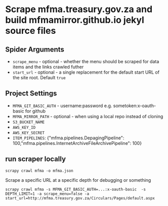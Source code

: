 # Scrape mfma.treasury.gov.za and build mfmamirror.github.io jekyl source files

## Spider Arguments

- `scrape_menu` - optional - whether the menu should be scraped for data items and the links crawled futher
- `start_url` - optional - a single replacement for the default start URL of the site root. Default `true`

## Project Settings

- `MFMA_GIT_BASIC_AUTH` - username:password e.g. sometoken:x-oauth-basic for github
- `MFMA_MIRROR_PATH` - optional - when using a local repo instead of cloning
- `S3_BUCKET_NAME`
- `AWS_KEY_ID`
- `AWS_KEY_SECRET`
- `ITEM_PIPELINES`: {"mfma.pipelines.DepagingPipeline": 100,"mfma.pipelines.InternetArchiveFileArchivePipeline": 100}

## run scraper locally

    scrapy crawl mfma -o mfma.json

Scrape a specific URL at a specific depth for debugging or something

    scrapy crawl mfma -s MFMA_GIT_BASIC_AUTH=...:x-oauth-basic  -s DEPTH_LIMIT=1 -a scrape_menu=false -a start_url=http://mfma.treasury.gov.za/Circulars/Pages/default.aspx
